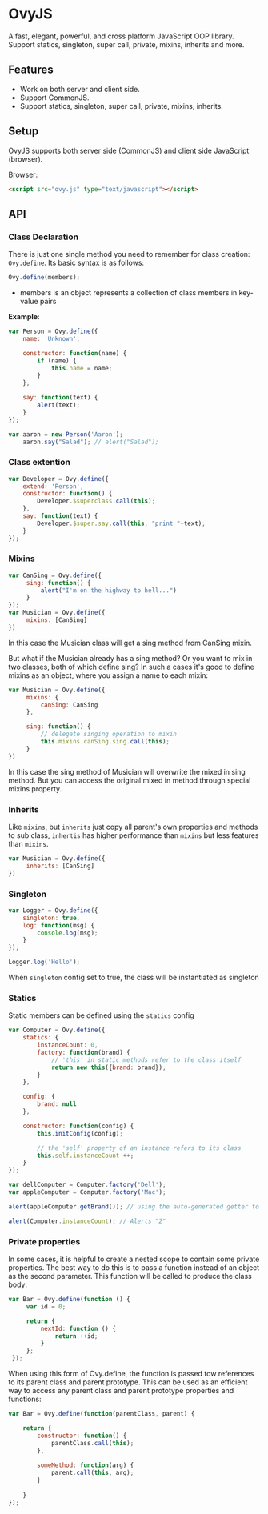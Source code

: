 # OvyJS

A fast, elegant, powerful, and cross platform JavaScript OOP library. Support statics, singleton, super call, private, mixins, inherits and more.

## Features

* Work on both server and client side.
* Support CommonJS.
* Support statics, singleton, super call, private, mixins, inherits.

## Setup

OvyJS supports both server side (CommonJS) and client side JavaScript (browser).

Browser:

``` html
<script src="ovy.js" type="text/javascript"></script>
```

## API
### Class Declaration
There is just one single method you need to remember for class creation: `Ovy.define`. Its basic syntax is as follows:
``` javascript
Ovy.define(members);
```
* members is an object represents a collection of class members in key-value pairs

**Example**:
```javascript
var Person = Ovy.define({
    name: 'Unknown',

    constructor: function(name) {
        if (name) {
            this.name = name;
        }
    },

    say: function(text) {
        alert(text);
    }
});

var aaron = new Person('Aaron');
    aaron.say("Salad"); // alert("Salad");
```

### Class extention
```javascript
var Developer = Ovy.define({
    extend: 'Person',
    constructor: function() {
    	Developer.$superclass.call(this);
	},
    say: function(text) { 
    	Developer.$super.say.call(this, "print "+text); 
    }
});
```

### Mixins
```javascript
var CanSing = Ovy.define({
     sing: function() {
         alert("I'm on the highway to hell...")
     }
});
var Musician = Ovy.define({
     mixins: [CanSing]
})
```
In this case the Musician class will get a sing method from CanSing mixin.

But what if the Musician already has a sing method? Or you want to mix in two classes, both of which define sing? In such a cases it's good to define mixins as an object, where you assign a name to each mixin:
```javascript
var Musician = Ovy.define({
     mixins: {
         canSing: CanSing
     },

     sing: function() {
         // delegate singing operation to mixin
         this.mixins.canSing.sing.call(this);
     }
})
```
In this case the sing method of Musician will overwrite the mixed in sing method. But you can access the original mixed in method through special mixins property.

### Inherits
Like `mixins`, but `inherits` just copy all parent's own properties and methods to sub class, `inhertis` has higher performance than `mixins` but less features than `mixins`.
```javascript
var Musician = Ovy.define({
     inherits: [CanSing]
})
```

### Singleton
```javascript
var Logger = Ovy.define({
    singleton: true,
    log: function(msg) {
        console.log(msg);
    }
});

Logger.log('Hello');
```
When `singleton` config set to true, the class will be instantiated as singleton

### Statics
Static members can be defined using the `statics` config
```javascript
var Computer = Ovy.define({
    statics: {
        instanceCount: 0,
        factory: function(brand) {
            // 'this' in static methods refer to the class itself
            return new this({brand: brand});
        }
    },

    config: {
        brand: null
    },

    constructor: function(config) {
        this.initConfig(config);

        // the 'self' property of an instance refers to its class
        this.self.instanceCount ++;
    }
});

var dellComputer = Computer.factory('Dell');
var appleComputer = Computer.factory('Mac');

alert(appleComputer.getBrand()); // using the auto-generated getter to get the value of a config property. Alerts "Mac"

alert(Computer.instanceCount); // Alerts "2"
```
### Private properties
In some cases, it is helpful to create a nested scope to contain some private properties. The best way to do this is to pass a function instead of an object as the second parameter. This function will be called to produce the class body:
```javascript
var Bar = Ovy.define(function () {
     var id = 0;

     return {
         nextId: function () {
             return ++id;
         }
     };
 });
```
When using this form of Ovy.define, the function is passed tow references to its parent class and parent prototype. This can be used as an efficient way to access any parent class and parent prototype properties and functions:
```javascript
var Bar = Ovy.define(function(parentClass, parent) {

	return {
		constructor: function() {
			parentClass.call(this);
		},
		
		someMethod: function(arg) {
			parent.call(this, arg);
		}	
	
	}
});
```